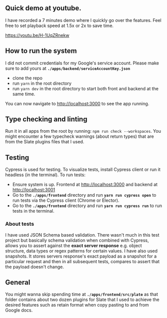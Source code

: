 ## Quick demo at youtube.

I have recorded a 7 minutes demo where I quickly go over the features. Feel free to set playback speed at 1.5x or 2x to save time.

https://youtu.be/H-1UqZRnekw

## How to run the system

I did not commit credentials for my Google's service account. Please make sure to add yours at **`./apps/backend/serviceAccountKey.json`**

- clone the repo
- run `yarn` in the root directory
- run `yarn dev` in the root directory to start both front and backend at the same time.

You can now navigate to [http://localhost:3000](http://localhost:3000) to see the app running.

## Type checking and linting

Run it in all apps from the root by running: `npm run check --workspaces`. You might encounter a few typecheck warnings (about return types) that are from the Slate plugins files that I used.

## Testing

Cypress is used for testing. To visualize tests, install Cypress client or run it headless (in the terminal). To run tests:

- Ensure system is up. Frontend at [http://localhost:3000](http://localhost:3000) and backend at [http://localhost:3001](http://localhost:3001)
- Go to the **`./apps/frontend`** directory and run **`yarn run cypress open`** to run tests via the Cypress client (Chrome or Elector).
- Go to the **`./apps/frontend`** directory and run **`yarn run cypress run`** to run tests in the terminal.

### About tests

I have used JSON Schema based validation. There wasn't much in this test project but basically schema validation when combined with Cypress, allows you to assert against the **exact server response** e.g. object structure, data types or regex patterns for certain values. I have also used snapshots. It stores servers response's exact payload as a snapshot for a particular request and then in all subsequent tests, compares to assert that the payload doesn't change.

## General

You might wanna skip spending time at **`./apps/frontend/src/plate`** as that folder contains about two dozen plugins for Slate that I used to achieve the desired features such as retain format when copy pasting to and from Google docs.
